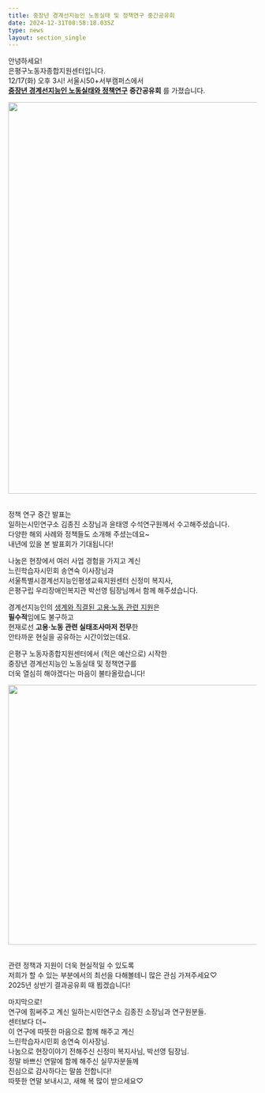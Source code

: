 ```yaml
---
title: 중장년 경계선지능인 노동실태 및 정책연구 중간공유회
date: 2024-12-31T08:58:18.035Z
type: news
layout: section_single
---
```

<div id="SE-45c78e6b-42e6-404d-98bf-c05a60428606" class="se-component se-text se-l-default">
<div class="se-component-content">
<div class="se-section se-section-text se-l-default">
<div class="se-module se-module-text">
<p id="SE-68513c8d-e19f-47f0-8891-787209ba5c8c" class="se-text-paragraph se-text-paragraph-align- ">안녕하세요!<br />은평구노동자종합지원센터입니다.<br />12/17(화) 오후 3시! 서울시50+서부캠퍼스에서<br /><span style="text-decoration: underline;"><strong>중장년 경계선지능인 노동실태와 정책연구</strong></span>​ <strong>중간공유회</strong> 를 가졌습니다.</p>
</div>
</div>
</div>
</div>
<div id="SE-eaa78a8e-4b06-4ce2-adc9-97dc7124595f" class="se-component se-sticker se-l-default">
<div class="se-component-content">
<div class="se-section se-section-sticker se-section-align- se-l-default">
<div class="se-module se-module-sticker"><a class="__se_sticker_link __se_link" href="https://blog.naver.com/PostView.naver?blogId=eplabors&amp;Redirect=View&amp;logNo=223710511638&amp;categoryNo=7&amp;isAfterWrite=true&amp;isAfterUpdateOnly=true" data-linktype="sticker" data-linkdata="{&quot;src&quot; : &quot;https://storep-phinf.pstatic.net/motion3d_02/original_19.gif&quot;, &quot;packCode&quot; : &quot;motion3d_02&quot;, &quot;seq&quot; : &quot;19&quot;, &quot;width&quot; : &quot;185&quot;, &quot;height&quot; : &quot;160&quot;}"><img class="se-sticker-image egjs-visible" src="https://storep-phinf.pstatic.net/motion3d_02/original_19.gif?type=pa50_50" alt="" /><img src="https://drive.tiny.cloud/1/engl1s97gj9hrxpoa7eh7z5f05ozxfm1box3nxkh4j7a43ei/38f258de-8e85-459a-844d-c205ef7ebd15" alt="" width="559" height="793" /></a></div>
<div class="se-module se-module-sticker">&nbsp;</div>
</div>
</div>
</div>
<div id="SE-09b280ad-6b57-418f-9e4e-839e55ba0e71" class="se-component se-text se-l-default">
<div class="se-component-content">
<div class="se-section se-section-text se-l-default">
<div class="se-module se-module-text">
<p>정책 연구 중간 발표는<br />일하는시민연구소 김종진 소장님과 윤태영 수석연구원께서 수고해주셨습니다.<br />다양한 해외 사례와 정책들도 소개해 주셨는데요~<br />내년에 있을 본 발표회가 기대됩니다!</p>
<p>나눔은 현장에서 여러 사업 경험을 가지고 계신<br />느린학습자시민회 송연숙 이사장님과<br />서울특별시경계선지능인평생교육지원센터 신정미 복지사,&nbsp;<br />은평구립 우리장애인복지관 박선영 팀장님께서 함께 해주셨습니다.</p>
</div>
</div>
</div>
</div>
<div id="SE-960edd86-e249-44ee-bffa-a0ec825a51ab" class="se-component se-text se-l-default">
<div class="se-component-content">
<div class="se-section se-section-text se-l-default">
<div class="se-module se-module-text">
<p>경계선지능인의 <span style="text-decoration: underline;">생계와 직결된 고용&middot;노동 관련 지원</span>은<br /><strong>필수적</strong>임에도 불구하고<br />현재로선 <strong>고용&middot;노동 관련 실태조사마저 전무</strong>한<br />안타까운 현실을 공유하는 시간이었는데요.</p>
<p>은평구 노동자종합지원센터에서 (적은 예산으로) 시작한<br />중장년 경계선지능인 노동실태 및 정책연구를<br />더욱 열심히 해야겠다는 마음이 불타올랐습니다!</p>
<p id="SE-88e7e1b2-15f8-4ec5-9749-bbc066580d65" class="se-text-paragraph se-text-paragraph-align- "></p>
</div>
</div>
</div>
</div>
<div class="se-component se-imageGroup se-l-slide">
<div class="se-component-content se-component-content-extend">
<div id="SE-acaec9a5-d27a-4b24-8e4e-ee3929be5e75" class="se-section se-section-imageGroup se-l-slide __se-component">
<div class="se-imageGroup-viewer">
<div class="se-imageGroup-container">
<div class="se-imageGroup-item">
<div class="se-module se-module-image"><img src="https://drive.tiny.cloud/1/engl1s97gj9hrxpoa7eh7z5f05ozxfm1box3nxkh4j7a43ei/b3fe574f-0b21-4c2f-a9d5-542748ce6a4a" alt="" width="874" height="526" /></div>
<div class="se-module se-module-image">&nbsp;</div>
<div class="se-module se-module-image">
<p>관련 정책과 지원이 더욱 현실적일 수 있도록<br />저희가 할 수 있는 부분에서의 최선을 다해볼테니 많은 관심 가져주세요♡<br />2025년 상반기 결과공유회 때 뵙겠습니다!</p>
<p>마지막으로!<br />연구에 힘써주고 계신 일하는시민연구소 김종진 소장님과 연구원분들.<br />센터보다 더~<br />이 연구에 따뜻한 마음으로 함께 해주고 계신<br />느린학습자시민회 송연숙 이사장님.<br />나눔으로 현장이야기 전해주신 신정미 복지사님, 박선영 팀장님.<br />정말 바쁘신 연말에 함께 해주신 실무자분들께<br />진심으로 감사하다는 말씀 전합니다!<br />따뜻한 연말 보내시고, 새해 복 많이 받으세요♡</p>
<p>&nbsp;</p>
<p>&nbsp;</p>
</div>
</div>
</div>
</div>
</div>
</div>
</div>